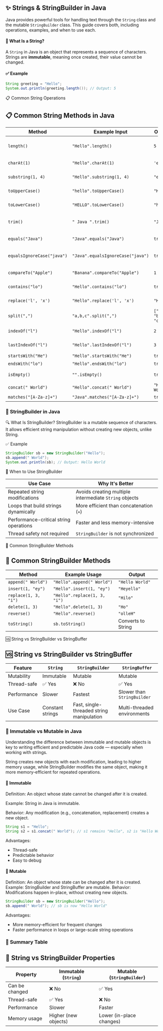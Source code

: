 ## ✨ Strings & StringBuilder in Java

Java provides powerful tools for handling text through the `String` class and the mutable `StringBuilder` class. This guide covers both, including operations, examples, and when to use each.

#### 🧠 What Is a String?
A `String` in Java is an object that represents a sequence of characters. Strings are **immutable**, meaning once created, their value cannot be changed.

#### ✅ Example
```java
String greeting = "Hello";
System.out.println(greeting.length()); // Output: 5
```
📋 Common String Operations

## 📋 Common String Methods in Java

| Method                  | Example Input                    | Output             | Description                          |
|-------------------------|----------------------------------|--------------------|--------------------------------------|
| `length()`              | `"Hello".length()`               | `5`                | Returns number of characters         |
| `charAt(1)`             | `"Hello".charAt(1)`              | `'e'`              | Gets character at index              |
| `substring(1, 4)`       | `"Hello".substring(1, 4)`        | `"ell"`            | Extracts substring                   |
| `toUpperCase()`         | `"hello".toUpperCase()`          | `"HELLO"`          | Converts to uppercase                |
| `toLowerCase()`         | `"HELLO".toLowerCase()`          | `"hello"`          | Converts to lowercase                |
| `trim()`                | `" Java ".trim()`                | `"Java"`           | Removes leading/trailing spaces      |
| `equals("Java")`        | `"Java".equals("Java")`          | `true`             | Checks exact match                   |
| `equalsIgnoreCase("java")` | `"Java".equalsIgnoreCase("java")` | `true`         | Case-insensitive match               |
| `compareTo("Apple")`    | `"Banana".compareTo("Apple")`    | `1`                | Lexicographical comparison           |
| `contains("lo")`        | `"Hello".contains("lo")`         | `true`             | Checks if substring exists           |
| `replace('l', 'x')`     | `"Hello".replace('l', 'x')`      | `"Hexxo"`          | Replaces characters                  |
| `split(",")`            | `"a,b,c".split(",")`             | `["a", "b", "c"]`  | Splits string into array             |
| `indexOf("l")`          | `"Hello".indexOf("l")`           | `2`                | First index of character             |
| `lastIndexOf("l")`      | `"Hello".lastIndexOf("l")`       | `3`                | Last index of character              |
| `startsWith("He")`      | `"Hello".startsWith("He")`       | `true`             | Checks prefix                        |
| `endsWith("lo")`        | `"Hello".endsWith("lo")`         | `true`             | Checks suffix                        |
| `isEmpty()`             | `"".isEmpty()`                   | `true`             | Checks if string is empty            |
| `concat(" World")`      | `"Hello".concat(" World")`       | `"Hello World"`    | Appends string                       |
| `matches("[A-Za-z]+")`  | `"Java".matches("[A-Za-z]+")`    | `true`             | Regex match                          |  

### 🧱 StringBuilder in Java
🔍 What Is StringBuilder?
StringBuilder is a mutable sequence of characters. It allows efficient string manipulation without creating new objects, unlike String.

✅ Example
```java
StringBuilder sb = new StringBuilder("Hello");
sb.append(" World");
System.out.println(sb); // Output: Hello World
```
🧠 When to Use StringBuilder

| Use Case                          | Why It's Better                                         |
|----------------------------------|---------------------------------------------------------|
| Repeated string modifications    | Avoids creating multiple intermediate `String` objects |
| Loops that build strings dynamically | More efficient than concatenation (`+`)             |
| Performance-critical string operations  | Faster and less memory-intensive              |
| Thread safety not required       | `StringBuilder` is not synchronized                    |

🔄 Common StringBuilder Methods

## 🔄 Common StringBuilder Methods

| Method                 | Example Usage                     | Output             |
|------------------------|-----------------------------------|--------------------|
| `append(" World")`     | `"Hello".append(" World")`        | `"Hello World"`    |
| `insert(1, "ey")`      | `"Hello".insert(1, "ey")`         | `"Heyello"`        |
| `replace(1, 3, "i")`   | `"Hello".replace(1, 3, "i")`      | `"Hilo"`           |
| `delete(1, 3)`         | `"Hello".delete(1, 3)`            | `"Ho"`             |
| `reverse()`            | `"Hello".reverse()`               | `"olleH"`          |
| `toString()`           | `sb.toString()`                   | Converts to String |

🆚 String vs StringBuilder vs StringBuffer

## 🆚 String vs StringBuilder vs StringBuffer

| Feature       | `String`           | `StringBuilder`                         | `StringBuffer`                     |
|---------------|--------------------|-----------------------------------------|------------------------------------|
| Mutability    | Immutable           | Mutable                                 | Mutable                            |
| Thread-safe   | ✅ Yes              | ❌ No                                    | ✅ Yes                             |
| Performance   | Slower              | Fastest                                 | Slower than `StringBuilder`        |
| Use Case      | Constant strings    | Fast, single-threaded string manipulation | Multi-threaded environments     |

### 🔐 Immutable vs Mutable in Java
Understanding the difference between immutable and mutable objects is key to writing efficient and predictable Java code — especially when working with strings.

String creates new objects with each modification, leading to higher memory usage, while StringBuilder modifies the same object, making it more memory-efficient for repeated operations.

#### 🧊 Immutable
Definition: An object whose state cannot be changed after it is created.

Example: String in Java is immutable.

Behavior: Any modification (e.g., concatenation, replacement) creates a new object.

```java
String s1 = "Hello";
String s2 = s1.concat(" World"); // s1 remains "Hello", s2 is "Hello World"
```
Advantages:

- Thread-safe
- Predictable behavior
- Easy to debug

#### 🔧 Mutable
Definition: An object whose state can be changed after it is created.
Example: StringBuilder and StringBuffer are mutable.
Behavior: Modifications happen in-place, without creating new objects.

```java
StringBuilder sb = new StringBuilder("Hello");
sb.append(" World"); // sb is now "Hello World"
```
Advantages:
- More memory-efficient for frequent changes
- Faster performance in loops or large-scale string operations

### 🧠 Summary Table
## 🧬 String vs StringBuilder Properties

| Property         | Immutable (`String`)     | Mutable (`StringBuilder`)       |
|------------------|---------------------------|----------------------------------|
| Can be changed   | ❌ No                     | ✅ Yes                           |
| Thread-safe      | ✅ Yes                    | ❌ No                            |
| Performance      | Slower                    | Faster                           |
| Memory usage     | Higher (new objects)      | Lower (in-place changes)         |